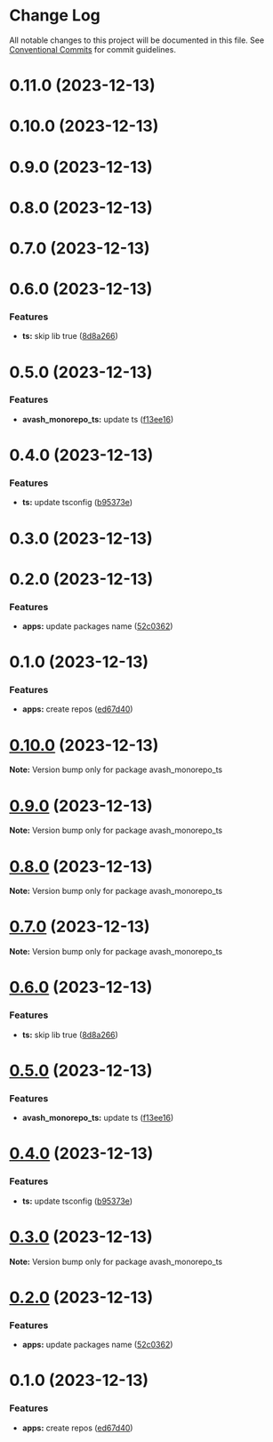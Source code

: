 # Change Log

All notable changes to this project will be documented in this file.
See [Conventional Commits](https://conventionalcommits.org) for commit guidelines.

# 0.11.0 (2023-12-13)

# 0.10.0 (2023-12-13)

# 0.9.0 (2023-12-13)

# 0.8.0 (2023-12-13)

# 0.7.0 (2023-12-13)

# 0.6.0 (2023-12-13)

### Features

* **ts:** skip lib true ([8d8a266](https://github.com/dron5901/monorepo/commit/8d8a2669cddb5abf7006edeea7578873eba6ae0d))

# 0.5.0 (2023-12-13)

### Features

* **avash_monorepo_ts:** update ts ([f13ee16](https://github.com/dron5901/monorepo/commit/f13ee1617af32ae4627dd95bf6f702135e20be81))

# 0.4.0 (2023-12-13)

### Features

* **ts:** update tsconfig ([b95373e](https://github.com/dron5901/monorepo/commit/b95373e83c0a1b5ec071d51147114ab43ec69fdf))

# 0.3.0 (2023-12-13)

# 0.2.0 (2023-12-13)

### Features

* **apps:** update packages name ([52c0362](https://github.com/dron5901/monorepo/commit/52c03626240b90dd3ea384608245fa5aed17dd7f))

# 0.1.0 (2023-12-13)

### Features

* **apps:** create repos ([ed67d40](https://github.com/dron5901/monorepo/commit/ed67d40cd148ddf40c249194bdbc5d9f5c8a364e))

# [0.10.0](https://github.com/dron5901/monorepo/compare/v0.9.0...v0.10.0) (2023-12-13)

**Note:** Version bump only for package avash_monorepo_ts

# [0.9.0](https://github.com/dron5901/monorepo/compare/v0.8.0...v0.9.0) (2023-12-13)

**Note:** Version bump only for package avash_monorepo_ts

# [0.8.0](https://github.com/dron5901/monorepo/compare/v0.7.0...v0.8.0) (2023-12-13)

**Note:** Version bump only for package avash_monorepo_ts

# [0.7.0](https://github.com/dron5901/monorepo/compare/v0.6.0...v0.7.0) (2023-12-13)

**Note:** Version bump only for package avash_monorepo_ts

# [0.6.0](https://github.com/dron5901/monorepo/compare/v0.5.0...v0.6.0) (2023-12-13)

### Features

* **ts:** skip lib true ([8d8a266](https://github.com/dron5901/monorepo/commit/8d8a2669cddb5abf7006edeea7578873eba6ae0d))

# [0.5.0](https://github.com/dron5901/monorepo/compare/v0.4.0...v0.5.0) (2023-12-13)

### Features

* **avash_monorepo_ts:** update ts ([f13ee16](https://github.com/dron5901/monorepo/commit/f13ee1617af32ae4627dd95bf6f702135e20be81))

# [0.4.0](https://github.com/dron5901/monorepo/compare/v0.3.0...v0.4.0) (2023-12-13)

### Features

* **ts:** update tsconfig ([b95373e](https://github.com/dron5901/monorepo/commit/b95373e83c0a1b5ec071d51147114ab43ec69fdf))

# [0.3.0](https://github.com/dron5901/monorepo/compare/v0.2.0...v0.3.0) (2023-12-13)

**Note:** Version bump only for package avash_monorepo_ts

# [0.2.0](https://github.com/dron5901/monorepo/compare/v0.1.0...v0.2.0) (2023-12-13)

### Features

* **apps:** update packages name ([52c0362](https://github.com/dron5901/monorepo/commit/52c03626240b90dd3ea384608245fa5aed17dd7f))

# 0.1.0 (2023-12-13)

### Features

* **apps:** create repos ([ed67d40](https://github.com/dron5901/monorepo/commit/ed67d40cd148ddf40c249194bdbc5d9f5c8a364e))
